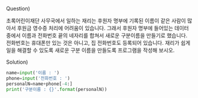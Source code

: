 Question)

초록어린이재단 사무국에서 일하는 재리는 후원자 명부에 기록된 이름이 같은 사람이 많아서 후원금 영수증 처리에 어려움이 있습니다. 그래서 후원자 명부에 들어있는 데이터 중에서 이름과 전화번호 끝의 네자리를 합쳐서 새로운 구분이름을 만들기로 했습니다. 전화번호는 휴대폰만 있는 것은 아니고, 집 전화번호도 등록되어 있습니다. 재리가 쉽게 일을 해결할 수 있도록 새로운 구분 이름을 만들도록 프로그램을 작성해 보시오.

Solution)
~~~ python
name=input('이름 : ')
phone=input('전화번호 : ')
personalN=name+phone[-4:]
print('구분이름 : {}'.format(personalN))
~~~
